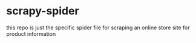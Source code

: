 # scrapy-spider

this repo is just the specific spider file for scraping an online store site for product information
